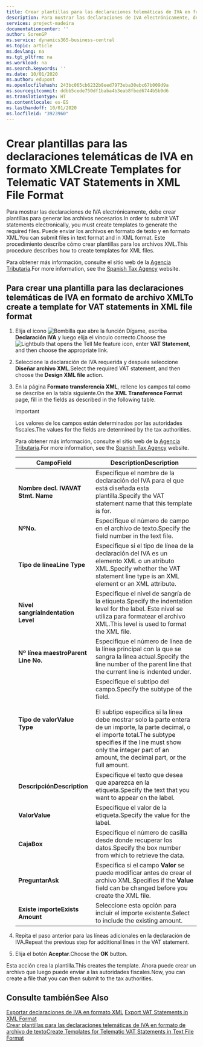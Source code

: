 ```yaml
---
title: Crear plantillas para las declaraciones telemáticas de IVA en formato XML
description: Para mostrar las declaraciones de IVA electrónicamente, debe crear plantillas para generar los archivos necesarios. Puede enviar los archivos en formato de texto y en formato XML. Este procedimiento describe cómo crear plantillas para los archivos XML.
services: project-madeira
documentationcenter: ''
author: SorenGP
ms.service: dynamics365-business-central
ms.topic: article
ms.devlang: na
ms.tgt_pltfrm: na
ms.workload: na
ms.search.keywords: ''
ms.date: 10/01/2020
ms.author: edupont
ms.openlocfilehash: 243bc065cb6232b8eed7973eba30ebc67b009d9a
ms.sourcegitcommit: ddbb5cede750df1baba4b3eab8fbed6744b5b9d6
ms.translationtype: HT
ms.contentlocale: es-ES
ms.lasthandoff: 10/01/2020
ms.locfileid: "3923960"
---
```

# <a name="create-templates-for-telematic-vat-statements-in-xml-file-format"></a><span data-ttu-id="6cf7c-105">Crear plantillas para las declaraciones telemáticas de IVA en formato XML</span><span class="sxs-lookup"><span data-stu-id="6cf7c-105">Create Templates for Telematic VAT Statements in XML File Format</span></span>
<span data-ttu-id="6cf7c-106">Para mostrar las declaraciones de IVA electrónicamente, debe crear plantillas para generar los archivos necesarios.</span><span class="sxs-lookup"><span data-stu-id="6cf7c-106">In order to submit VAT statements electronically, you must create templates to generate the required files.</span></span> <span data-ttu-id="6cf7c-107">Puede enviar los archivos en formato de texto y en formato XML.</span><span class="sxs-lookup"><span data-stu-id="6cf7c-107">You can submit files in text format and in XML format.</span></span> <span data-ttu-id="6cf7c-108">Este procedimiento describe cómo crear plantillas para los archivos XML.</span><span class="sxs-lookup"><span data-stu-id="6cf7c-108">This procedure describes how to create templates for XML files.</span></span>  

<span data-ttu-id="6cf7c-109">Para obtener más información, consulte el sitio web de la [Agencia Tributaria](https://go.microsoft.com/fwlink/?LinkID=238181).</span><span class="sxs-lookup"><span data-stu-id="6cf7c-109">For more information, see the [Spanish Tax Agency](https://go.microsoft.com/fwlink/?LinkID=238181) website.</span></span>  

## <a name="to-create-a-template-for-vat-statements-in-xml-file-format"></a><span data-ttu-id="6cf7c-110">Para crear una plantilla para las declaraciones telemáticas de IVA en formato de archivo XML</span><span class="sxs-lookup"><span data-stu-id="6cf7c-110">To create a template for VAT statements in XML file format</span></span>  

1.  <span data-ttu-id="6cf7c-111">Elija el icono ![Bombilla que abre la función Dígame](../../media/ui-search/search_small.png "Dígame qué desea hacer"), escriba **Declaración IVA** y luego elija el vínculo correcto.</span><span class="sxs-lookup"><span data-stu-id="6cf7c-111">Choose the ![Lightbulb that opens the Tell Me feature](../../media/ui-search/search_small.png "Tell me what you want to do") icon, enter **VAT Statement**, and then choose the appropriate link.</span></span>  
2.  <span data-ttu-id="6cf7c-112">Seleccione la declaración de IVA requerida y después seleccione **Diseñar archivo XML**.</span><span class="sxs-lookup"><span data-stu-id="6cf7c-112">Select the required VAT statement, and then choose the **Design XML file** action.</span></span>  
3.  <span data-ttu-id="6cf7c-113">En la página **Formato transferencia XML**, rellene los campos tal como se describe en la tabla siguiente.</span><span class="sxs-lookup"><span data-stu-id="6cf7c-113">On the **XML Transference Format** page, fill in the fields as described in the following table.</span></span>  

    > [!IMPORTANT]  
    >  <span data-ttu-id="6cf7c-114">Los valores de los campos están determinados por las autoridades fiscales.</span><span class="sxs-lookup"><span data-stu-id="6cf7c-114">The values for the fields are determined by the tax authorities.</span></span>  
    >   
    >  <span data-ttu-id="6cf7c-115">Para obtener más información, consulte el sitio web de la [Agencia Tributaria](https://go.microsoft.com/fwlink/?LinkID=238181).</span><span class="sxs-lookup"><span data-stu-id="6cf7c-115">For more information, see the [Spanish Tax Agency](https://go.microsoft.com/fwlink/?LinkID=238181) website.</span></span>  

    |<span data-ttu-id="6cf7c-116">Campo</span><span class="sxs-lookup"><span data-stu-id="6cf7c-116">Field</span></span>|<span data-ttu-id="6cf7c-117">Description</span><span class="sxs-lookup"><span data-stu-id="6cf7c-117">Description</span></span>|  
    |---------------------------------|---------------------------------------|  
    |<span data-ttu-id="6cf7c-118">**Nombre decl. IVA**</span><span class="sxs-lookup"><span data-stu-id="6cf7c-118">**VAT Stmt. Name**</span></span>|<span data-ttu-id="6cf7c-119">Especifique el nombre de la declaración del IVA para el que está diseñada esta plantilla.</span><span class="sxs-lookup"><span data-stu-id="6cf7c-119">Specify the VAT statement name that this template is for.</span></span>|  
    |<span data-ttu-id="6cf7c-120">**Nº**</span><span class="sxs-lookup"><span data-stu-id="6cf7c-120">**No.**</span></span>|<span data-ttu-id="6cf7c-121">Especifique el número de campo en el archivo de texto.</span><span class="sxs-lookup"><span data-stu-id="6cf7c-121">Specify the field number in the text file.</span></span>|  
    |<span data-ttu-id="6cf7c-122">**Tipo de línea**</span><span class="sxs-lookup"><span data-stu-id="6cf7c-122">**Line Type**</span></span>|<span data-ttu-id="6cf7c-123">Especifique si el tipo de línea de la declaración del IVA es un elemento XML o un atributo XML.</span><span class="sxs-lookup"><span data-stu-id="6cf7c-123">Specify whether the VAT statement line type is an XML element or an XML attribute.</span></span>|  
    |<span data-ttu-id="6cf7c-124">**Nivel sangría**</span><span class="sxs-lookup"><span data-stu-id="6cf7c-124">**Indentation Level**</span></span>|<span data-ttu-id="6cf7c-125">Especifique el nivel de sangría de la etiqueta.</span><span class="sxs-lookup"><span data-stu-id="6cf7c-125">Specify the indentation level for the label.</span></span> <span data-ttu-id="6cf7c-126">Este nivel se utiliza para formatear el archivo XML.</span><span class="sxs-lookup"><span data-stu-id="6cf7c-126">This level is used to format the XML file.</span></span>|  
    |<span data-ttu-id="6cf7c-127">**Nº línea maestro**</span><span class="sxs-lookup"><span data-stu-id="6cf7c-127">**Parent Line No.**</span></span>|<span data-ttu-id="6cf7c-128">Especifique el número de línea de la línea principal con la que se sangra la línea actual.</span><span class="sxs-lookup"><span data-stu-id="6cf7c-128">Specify the line number of the parent line that the current line is indented under.</span></span>|  
    |<span data-ttu-id="6cf7c-129">**Tipo de valor**</span><span class="sxs-lookup"><span data-stu-id="6cf7c-129">**Value Type**</span></span>|<span data-ttu-id="6cf7c-130">Especifique el subtipo del campo.</span><span class="sxs-lookup"><span data-stu-id="6cf7c-130">Specify the subtype of the field.</span></span><br /><br /> <span data-ttu-id="6cf7c-131">El subtipo especifica si la línea debe mostrar solo la parte entera de un importe, la parte decimal, o el importe total.</span><span class="sxs-lookup"><span data-stu-id="6cf7c-131">The subtype specifies if the line must show only the integer part of an amount, the decimal part, or the full amount.</span></span>|  
    |<span data-ttu-id="6cf7c-132">**Descripción**</span><span class="sxs-lookup"><span data-stu-id="6cf7c-132">**Description**</span></span>|<span data-ttu-id="6cf7c-133">Especifique el texto que desea que aparezca en la etiqueta.</span><span class="sxs-lookup"><span data-stu-id="6cf7c-133">Specify the text that you want to appear on the label.</span></span>|  
    |<span data-ttu-id="6cf7c-134">**Valor**</span><span class="sxs-lookup"><span data-stu-id="6cf7c-134">**Value**</span></span>|<span data-ttu-id="6cf7c-135">Especifique el valor de la etiqueta.</span><span class="sxs-lookup"><span data-stu-id="6cf7c-135">Specify the value for the label.</span></span>|  
    |<span data-ttu-id="6cf7c-136">**Caja**</span><span class="sxs-lookup"><span data-stu-id="6cf7c-136">**Box**</span></span>|<span data-ttu-id="6cf7c-137">Especifique el número de casilla desde donde recuperar los datos.</span><span class="sxs-lookup"><span data-stu-id="6cf7c-137">Specify the box number from which to retrieve the data.</span></span>|  
    |<span data-ttu-id="6cf7c-138">**Preguntar**</span><span class="sxs-lookup"><span data-stu-id="6cf7c-138">**Ask**</span></span>|<span data-ttu-id="6cf7c-139">Especifica si el campo **Valor** se puede modificar antes de crear el archivo XML.</span><span class="sxs-lookup"><span data-stu-id="6cf7c-139">Specifies if the **Value** field can be changed before you create the XML file.</span></span>|  
    |<span data-ttu-id="6cf7c-140">**Existe importe**</span><span class="sxs-lookup"><span data-stu-id="6cf7c-140">**Exists Amount**</span></span>|<span data-ttu-id="6cf7c-141">Seleccione esta opción para incluir el importe existente.</span><span class="sxs-lookup"><span data-stu-id="6cf7c-141">Select to include the existing amount.</span></span>|  

4.  <span data-ttu-id="6cf7c-142">Repita el paso anterior para las líneas adicionales en la declaración de IVA.</span><span class="sxs-lookup"><span data-stu-id="6cf7c-142">Repeat the previous step for additional lines in the VAT statement.</span></span>  
5.  <span data-ttu-id="6cf7c-143">Elija el botón **Aceptar**.</span><span class="sxs-lookup"><span data-stu-id="6cf7c-143">Choose the **OK** button.</span></span>  

<span data-ttu-id="6cf7c-144">Esta acción crea la plantilla.</span><span class="sxs-lookup"><span data-stu-id="6cf7c-144">This creates the template.</span></span> <span data-ttu-id="6cf7c-145">Ahora puede crear un archivo que luego puede enviar a las autoridades fiscales.</span><span class="sxs-lookup"><span data-stu-id="6cf7c-145">Now, you can create a file that you can then submit to the tax authorities.</span></span>  

## <a name="see-also"></a><span data-ttu-id="6cf7c-146">Consulte también</span><span class="sxs-lookup"><span data-stu-id="6cf7c-146">See Also</span></span>  
 <span data-ttu-id="6cf7c-147">[Exportar declaraciones de IVA en formato XML](how-to-export-vat-statements-in-xml-format.md) </span><span class="sxs-lookup"><span data-stu-id="6cf7c-147">[Export VAT Statements in XML Format](how-to-export-vat-statements-in-xml-format.md) </span></span>  
 [<span data-ttu-id="6cf7c-148">Crear plantillas para las declaraciones telemáticas de IVA en formato de archivo de texto</span><span class="sxs-lookup"><span data-stu-id="6cf7c-148">Create Templates for Telematic VAT Statements in Text File Format</span></span>](how-to-create-templates-for-telematic-vat-statements-in-text-file-format.md)
